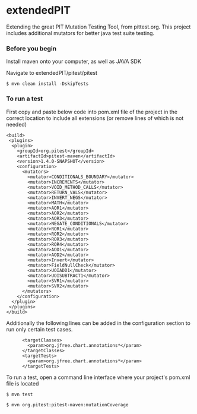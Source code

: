 # extendedPIT
Extending the great PIT Mutation Testing Tool, from pittest.org. This project includes additional mutators for better java test suite testing.

### Before you begin

Install maven onto your computer, as well as JAVA SDK

Navigate to extendedPIT/pitest/pitest

```
$ mvn clean install -DskipTests
```

### To run a test
First copy and paste below code into pom.xml file of the project in the correct location to include all extensions (or remove lines of which is not needed)

    <build>
     <plugins>
      <plugin>
        <groupId>org.pitest</groupId>
        <artifactId>pitest-maven</artifactId>
        <version>1.4.0-SNAPSHOT</version>
        <configuration>
          <mutators>
            <mutator>CONDITIONALS_BOUNDARY</mutator>
            <mutator>INCREMENTS</mutator>
            <mutator>VOID_METHOD_CALLS</mutator>
            <mutator>RETURN_VALS</mutator>
            <mutator>INVERT_NEGS</mutator>
            <mutator>MATH</mutator>
            <mutator>AOR1</mutator>
            <mutator>AOR2</mutator>
            <mutator>AOR3</mutator>
            <mutator>NEGATE_CONDITIONALS</mutator>
            <mutator>ROR1</mutator>
            <mutator>ROR2</mutator>
            <mutator>ROR3</mutator>
            <mutator>ROR4</mutator>
            <mutator>AOD1</mutator>
            <mutator>AOD2</mutator>
            <mutator>Invert</mutator>
            <mutator>FieldNullCheck</mutator>
            <mutator>UOIADD1</mutator>
            <mutator>UOISUBTRACT1</mutator>
            <mutator>SVR1</mutator>
            <mutator>SVR2</mutator>
          </mutators>
        </configuration>
      </plugin>
     </plugins>
    </build>


Additionally the following lines can be added in the configuration section to run only certain test cases.

          <targetClasses>
            <param>org.jfree.chart.annotations*</param>
          </targetClasses>
          <targetTests>
            <param>org.jfree.chart.annotations*</param>
          </targetTests>

To run a test, open a command line interface where your project's pom.xml file is located
```
$ mvn test
```
```
$ mvn org.pitest:pitest-maven:mutationCoverage
```